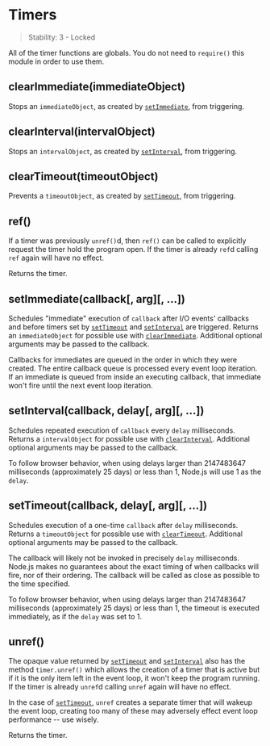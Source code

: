 # Timers

> Stability: 3 - Locked

All of the timer functions are globals.  You do not need to `require()`
this module in order to use them.

## clearImmediate(immediateObject)
<!-- YAML
added: v0.9.1
-->

Stops an `immediateObject`, as created by [`setImmediate`][], from triggering.

## clearInterval(intervalObject)
<!-- YAML
added: v0.0.1
-->

Stops an `intervalObject`, as created by [`setInterval`][], from triggering.

## clearTimeout(timeoutObject)
<!-- YAML
added: v0.0.1
-->

Prevents a `timeoutObject`, as created by [`setTimeout`][], from triggering.

## ref()
<!-- YAML
added: v0.9.1
-->

If a timer was previously `unref()`d, then `ref()` can be called to explicitly
request the timer hold the program open. If the timer is already `ref`d calling
`ref` again will have no effect.

Returns the timer.

## setImmediate(callback[, arg][, ...])
<!-- YAML
added: v0.9.1
-->

Schedules "immediate" execution of `callback` after I/O events'
callbacks and before timers set by [`setTimeout`][] and [`setInterval`][] are
triggered. Returns an `immediateObject` for possible use with
[`clearImmediate`][]. Additional optional arguments may be passed to the
callback.

Callbacks for immediates are queued in the order in which they were created.
The entire callback queue is processed every event loop iteration. If an
immediate is queued from inside an executing callback, that immediate won't fire
until the next event loop iteration.

## setInterval(callback, delay[, arg][, ...])
<!-- YAML
added: v0.0.1
-->

Schedules repeated execution of `callback` every `delay` milliseconds.
Returns a `intervalObject` for possible use with [`clearInterval`][]. Additional
optional arguments may be passed to the callback.

To follow browser behavior, when using delays larger than 2147483647
milliseconds (approximately 25 days) or less than 1, Node.js will use 1 as the
`delay`.

## setTimeout(callback, delay[, arg][, ...])
<!-- YAML
added: v0.0.1
-->

Schedules execution of a one-time `callback` after `delay` milliseconds.
Returns a `timeoutObject` for possible use with [`clearTimeout`][]. Additional
optional arguments may be passed to the callback.

The callback will likely not be invoked in precisely `delay` milliseconds.
Node.js makes no guarantees about the exact timing of when callbacks will fire,
nor of their ordering. The callback will be called as close as possible to the
time specified.

To follow browser behavior, when using delays larger than 2147483647
milliseconds (approximately 25 days) or less than 1, the timeout is executed
immediately, as if the `delay` was set to 1.

## unref()
<!-- YAML
added: v0.9.1
-->

The opaque value returned by [`setTimeout`][] and [`setInterval`][] also has the
method `timer.unref()` which allows the creation of a timer that is active but
if it is the only item left in the event loop, it won't keep the program
running. If the timer is already `unref`d calling `unref` again will have no
effect.

In the case of [`setTimeout`][], `unref` creates a separate timer that will
wakeup the event loop, creating too many of these may adversely effect event
loop performance -- use wisely.

Returns the timer.

[`clearImmediate`]: timers.html#timers_clearimmediate_immediateobject
[`clearInterval`]: timers.html#timers_clearinterval_intervalobject
[`clearTimeout`]: timers.html#timers_cleartimeout_timeoutobject
[`setImmediate`]: timers.html#timers_setimmediate_callback_arg
[`setInterval`]: timers.html#timers_setinterval_callback_delay_arg
[`setTimeout`]: timers.html#timers_settimeout_callback_delay_arg

